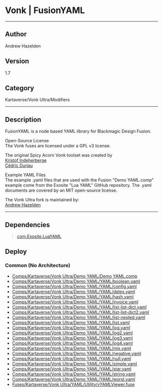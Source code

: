 # Vonk | FusionYAML
___

## Author
Andrew Hazelden

## Version
1.7

## Category
Kartaverse/Vonk Ultra/Modifiers

___

## Description
<p>FusionYAML is a node based YAML library for Blackmagic Design Fusion.</p>

<p>Open-Source License<br>
The Vonk fuses are licensed under a GPL v3 license.</p>

<p>The original Spicy Acorn Vonk toolset was created by<br>
<a href="mailto:xmnr0x23@gmail.com">Kristof Indeherberge</a><br>
<a href="mailto:duriau.cedric@live.be">Cédric Duriau</a></p>

<p>Example YAML Files<br>
The example .yaml files that are used with the Fusion "Demo YAML.comp" example come from the Exosite "Lua YAML" GitHub repository. The .yaml documents are covered by an MIT open-source license.</p>

<p>The Vonk Ultra fork is maintained by:<br>
<a href="mailto:andrew@andrewhazelden.com">Andrew Hazelden</a></p>


___

## Dependencies

> [com.Exosite.LuaYAML](com.Exosite.LuaYAML.md)  
## Deploy

### Common (No Architecture)

<ul>
<li><a href="https://gitlab.com/WeSuckLess/Reactor/-/blob/master/Atoms/com.Vonk.FusionYAML/Comps/Kartaverse/Vonk Ultra/Demo YAML/Demo YAML.comp?ref_type=heads">Comps/Kartaverse/Vonk Ultra/Demo YAML/Demo YAML.comp</a></li>
<li><a href="https://gitlab.com/WeSuckLess/Reactor/-/blob/master/Atoms/com.Vonk.FusionYAML/Comps/Kartaverse/Vonk Ultra/Demo YAML/YAML/boolean.yaml?ref_type=heads">Comps/Kartaverse/Vonk Ultra/Demo YAML/YAML/boolean.yaml</a></li>
<li><a href="https://gitlab.com/WeSuckLess/Reactor/-/blob/master/Atoms/com.Vonk.FusionYAML/Comps/Kartaverse/Vonk Ultra/Demo YAML/YAML/config.yaml?ref_type=heads">Comps/Kartaverse/Vonk Ultra/Demo YAML/YAML/config.yaml</a></li>
<li><a href="https://gitlab.com/WeSuckLess/Reactor/-/blob/master/Atoms/com.Vonk.FusionYAML/Comps/Kartaverse/Vonk Ultra/Demo YAML/YAML/dates.yaml?ref_type=heads">Comps/Kartaverse/Vonk Ultra/Demo YAML/YAML/dates.yaml</a></li>
<li><a href="https://gitlab.com/WeSuckLess/Reactor/-/blob/master/Atoms/com.Vonk.FusionYAML/Comps/Kartaverse/Vonk Ultra/Demo YAML/YAML/hash.yaml?ref_type=heads">Comps/Kartaverse/Vonk Ultra/Demo YAML/YAML/hash.yaml</a></li>
<li><a href="https://gitlab.com/WeSuckLess/Reactor/-/blob/master/Atoms/com.Vonk.FusionYAML/Comps/Kartaverse/Vonk Ultra/Demo YAML/YAML/invoice.yaml?ref_type=heads">Comps/Kartaverse/Vonk Ultra/Demo YAML/YAML/invoice.yaml</a></li>
<li><a href="https://gitlab.com/WeSuckLess/Reactor/-/blob/master/Atoms/com.Vonk.FusionYAML/Comps/Kartaverse/Vonk Ultra/Demo YAML/YAML/list-list-dict.yaml?ref_type=heads">Comps/Kartaverse/Vonk Ultra/Demo YAML/YAML/list-list-dict.yaml</a></li>
<li><a href="https://gitlab.com/WeSuckLess/Reactor/-/blob/master/Atoms/com.Vonk.FusionYAML/Comps/Kartaverse/Vonk Ultra/Demo YAML/YAML/list-list-dict2.yaml?ref_type=heads">Comps/Kartaverse/Vonk Ultra/Demo YAML/YAML/list-list-dict2.yaml</a></li>
<li><a href="https://gitlab.com/WeSuckLess/Reactor/-/blob/master/Atoms/com.Vonk.FusionYAML/Comps/Kartaverse/Vonk Ultra/Demo YAML/YAML/list-nested.yaml?ref_type=heads">Comps/Kartaverse/Vonk Ultra/Demo YAML/YAML/list-nested.yaml</a></li>
<li><a href="https://gitlab.com/WeSuckLess/Reactor/-/blob/master/Atoms/com.Vonk.FusionYAML/Comps/Kartaverse/Vonk Ultra/Demo YAML/YAML/list.yaml?ref_type=heads">Comps/Kartaverse/Vonk Ultra/Demo YAML/YAML/list.yaml</a></li>
<li><a href="https://gitlab.com/WeSuckLess/Reactor/-/blob/master/Atoms/com.Vonk.FusionYAML/Comps/Kartaverse/Vonk Ultra/Demo YAML/YAML/log.yaml?ref_type=heads">Comps/Kartaverse/Vonk Ultra/Demo YAML/YAML/log.yaml</a></li>
<li><a href="https://gitlab.com/WeSuckLess/Reactor/-/blob/master/Atoms/com.Vonk.FusionYAML/Comps/Kartaverse/Vonk Ultra/Demo YAML/YAML/log2.yaml?ref_type=heads">Comps/Kartaverse/Vonk Ultra/Demo YAML/YAML/log2.yaml</a></li>
<li><a href="https://gitlab.com/WeSuckLess/Reactor/-/blob/master/Atoms/com.Vonk.FusionYAML/Comps/Kartaverse/Vonk Ultra/Demo YAML/YAML/log3.yaml?ref_type=heads">Comps/Kartaverse/Vonk Ultra/Demo YAML/YAML/log3.yaml</a></li>
<li><a href="https://gitlab.com/WeSuckLess/Reactor/-/blob/master/Atoms/com.Vonk.FusionYAML/Comps/Kartaverse/Vonk Ultra/Demo YAML/YAML/log4.yaml?ref_type=heads">Comps/Kartaverse/Vonk Ultra/Demo YAML/YAML/log4.yaml</a></li>
<li><a href="https://gitlab.com/WeSuckLess/Reactor/-/blob/master/Atoms/com.Vonk.FusionYAML/Comps/Kartaverse/Vonk Ultra/Demo YAML/YAML/mix.yaml?ref_type=heads">Comps/Kartaverse/Vonk Ultra/Demo YAML/YAML/mix.yaml</a></li>
<li><a href="https://gitlab.com/WeSuckLess/Reactor/-/blob/master/Atoms/com.Vonk.FusionYAML/Comps/Kartaverse/Vonk Ultra/Demo YAML/YAML/negative.yaml?ref_type=heads">Comps/Kartaverse/Vonk Ultra/Demo YAML/YAML/negative.yaml</a></li>
<li><a href="https://gitlab.com/WeSuckLess/Reactor/-/blob/master/Atoms/com.Vonk.FusionYAML/Comps/Kartaverse/Vonk Ultra/Demo YAML/YAML/null.yaml?ref_type=heads">Comps/Kartaverse/Vonk Ultra/Demo YAML/YAML/null.yaml</a></li>
<li><a href="https://gitlab.com/WeSuckLess/Reactor/-/blob/master/Atoms/com.Vonk.FusionYAML/Comps/Kartaverse/Vonk Ultra/Demo YAML/YAML/simple.yaml?ref_type=heads">Comps/Kartaverse/Vonk Ultra/Demo YAML/YAML/simple.yaml</a></li>
<li><a href="https://gitlab.com/WeSuckLess/Reactor/-/blob/master/Atoms/com.Vonk.FusionYAML/Comps/Kartaverse/Vonk Ultra/Demo YAML/YAML/star.yaml?ref_type=heads">Comps/Kartaverse/Vonk Ultra/Demo YAML/YAML/star.yaml</a></li>
<li><a href="https://gitlab.com/WeSuckLess/Reactor/-/blob/master/Atoms/com.Vonk.FusionYAML/Comps/Kartaverse/Vonk Ultra/Demo YAML/YAML/string.yaml?ref_type=heads">Comps/Kartaverse/Vonk Ultra/Demo YAML/YAML/string.yaml</a></li>
<li><a href="https://gitlab.com/WeSuckLess/Reactor/-/blob/master/Atoms/com.Vonk.FusionYAML/Comps/Kartaverse/Vonk Ultra/Demo YAML/YAML/worst.yaml?ref_type=heads">Comps/Kartaverse/Vonk Ultra/Demo YAML/YAML/worst.yaml</a></li>
<li><a href="https://gitlab.com/WeSuckLess/Reactor/-/blob/master/Atoms/com.Vonk.FusionYAML/Fuses/Kartaverse/Vonk Ultra/YAML/Utility/vYAMLViewer.fuse?ref_type=heads">Fuses/Kartaverse/Vonk Ultra/YAML/Utility/vYAMLViewer.fuse</a></li>
</ul>
